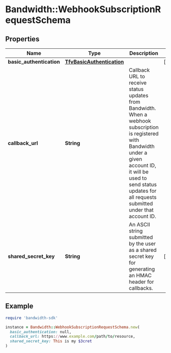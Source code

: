 # Bandwidth::WebhookSubscriptionRequestSchema

## Properties

| Name | Type | Description | Notes |
| ---- | ---- | ----------- | ----- |
| **basic_authentication** | [**TfvBasicAuthentication**](TfvBasicAuthentication.md) |  | [optional] |
| **callback_url** | **String** | Callback URL to receive status updates from Bandwidth. When a webhook subscription is registered with Bandwidth under a given account ID, it will be used to send status updates for all requests submitted under that account ID. |  |
| **shared_secret_key** | **String** | An ASCII string submitted by the user as a shared secret key for generating an HMAC header for callbacks. | [optional] |

## Example

```ruby
require 'bandwidth-sdk'

instance = Bandwidth::WebhookSubscriptionRequestSchema.new(
  basic_authentication: null,
  callback_url: https://www.example.com/path/to/resource,
  shared_secret_key: This is my $3cret
)
```

